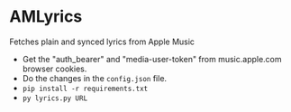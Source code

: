 # AMLyrics
Fetches plain and synced lyrics from Apple Music

- Get the "auth_bearer" and "media-user-token" from music.apple.com browser cookies.      
- Do the changes in the `config.json` file. 
- `pip install -r requirements.txt`
- `py lyrics.py URL`
